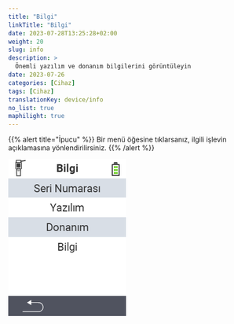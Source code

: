 ```yaml
---
title: "Bilgi"
linkTitle: "Bilgi"
date: 2023-07-28T13:25:28+02:00
weight: 20
slug: info
description: >
  Önemli yazılım ve donanım bilgilerini görüntüleyin
date: 2023-07-26
categories: [Cihaz]
tags: [Cihaz]
translationKey: device/info
no_list: true
maphilight: true
---
```

{{% alert title="İpucu" %}}
Bir menü öğesine tıklarsanız, ilgili işlevin açıklamasına yönlendirilirsiniz.
{{% /alert %}}

<img src="images/menu.png" alt="VitalControl Bilgi" title="Bilgi" usemap="#workmap" class="maphilight" />

<map name="workmap">
  <area shape="rect" coords="2,40,238,80" alt="Seri numarası" title="Cihazınızın seri numarasını almak için buraya tıklayın&#10;Mausklick: zur Dokumentation" href="/en/docs/device/info/serial-number/">
  <area shape="rect" coords="2,80,238,120" alt="Yazılım" title="Yazılım sürümünüzü görüntüleme talimatlarını burada bulabilirsiniz&#10;Mausklick: zur Dokumentation" href="/en/docs/firmware/versions/">
  <area shape="rect" coords="2,120,238,160" alt="Donanım" title="Cihazınızın donanım bilgilerine erişmek için buraya tıklayın&#10;Mausklick: zur Dokumentation" href="/en/docs/device/info/hardware/">
  <area shape="rect" coords="2,160,238,200" alt="Hakkında" title="Satıcı bilgilerini çağırın&#10;Mausklick: zur Dokumentation" href="/en/docs/device/info/about/">

  <area shape="rect" coords="2,282,120,319" alt="Geri" title="Seviyeye geri dön&#10;Mouse click: open documentation" href="/en/docs/device/">
</map>
